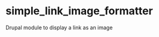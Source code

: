 simple_link_image_formatter
===========================

Drupal module to display a link as an image
